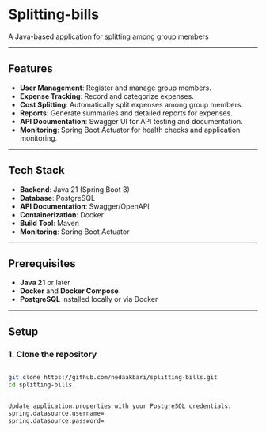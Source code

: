 # Splitting-bills
A Java-based application for splitting among group members

---

## Features
- **User Management**: Register and manage group members.
- **Expense Tracking**: Record and categorize expenses.
- **Cost Splitting**: Automatically split expenses among group members.
- **Reports**: Generate summaries and detailed reports for expenses.
- **API Documentation**: Swagger UI for API testing and documentation.
- **Monitoring**: Spring Boot Actuator for health checks and application monitoring.

---

## Tech Stack
- **Backend**: Java 21 (Spring Boot 3)
- **Database**: PostgreSQL
- **API Documentation**: Swagger/OpenAPI
- **Containerization**: Docker
- **Build Tool**: Maven
- **Monitoring**: Spring Boot Actuator

---

## Prerequisites
- **Java 21** or later
- **Docker** and **Docker Compose**
- **PostgreSQL** installed locally or via Docker
---

## Setup

### 1. Clone the repository
```bash

git clone https://github.com/nedaakbari/splitting-bills.git
cd splitting-bills


Update application.properties with your PostgreSQL credentials:
spring.datasource.username=
spring.datasource.password=


